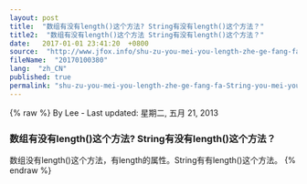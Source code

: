```yaml
---
layout: post
title:  "数组有没有length()这个方法? String有没有length()这个方法？"
title2:  "数组有没有length()这个方法 String有没有length()这个方法？"
date:   2017-01-01 23:41:20  +0800
source:  "http://www.jfox.info/shu-zu-you-mei-you-length-zhe-ge-fang-fa-String-you-mei-you-length-zhe-ge-fang-fa.html"
fileName:  "20170100380"
lang:  "zh_CN"
published: true
permalink: "shu-zu-you-mei-you-length-zhe-ge-fang-fa-String-you-mei-you-length-zhe-ge-fang-fa.html"
---
```

{% raw %}
By Lee - Last updated: 星期二, 五月 21, 2013

### 数组有没有length()这个方法? String有没有length()这个方法？

数组没有length()这个方法，有length的属性。String有有length()这个方法。
{% endraw %}